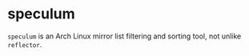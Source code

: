 # speculum

`speculum` is an Arch Linux mirror list filtering and sorting tool, not unlike `reflector`.
